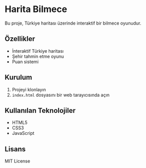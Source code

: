 # Harita Bilmece

Bu proje, Türkiye haritası üzerinde interaktif bir bilmece oyunudur.

## Özellikler
- İnteraktif Türkiye haritası
- Şehir tahmin etme oyunu
- Puan sistemi

## Kurulum
1. Projeyi klonlayın
2. `index.html` dosyasını bir web tarayıcısında açın

## Kullanılan Teknolojiler
- HTML5
- CSS3
- JavaScript

## Lisans
MIT License 
